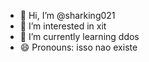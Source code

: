 - 👋 Hi, I’m @sharking021
- 👀 I’m interested in xit
- 🌱 I’m currently learning ddos
- 😄 Pronouns: isso nao existe
  

<!---
sharking021/sharking021 is a ✨ special ✨ repository because its `README.md` (this file) appears on your GitHub profile.
You can click the Preview link to take a look at your changes.
--->
